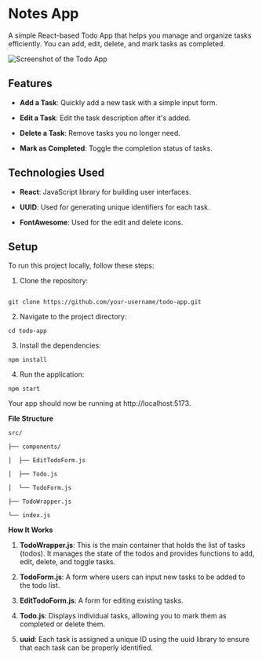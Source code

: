 # Notes App 

A simple React-based Todo App that helps you manage and organize tasks efficiently. You can add, edit, delete, and mark tasks as completed.

![Screenshot of the Todo App](./Screenshot%202024-12-01%20at%205.06.31%20AM.png)
## Features

- ****Add a Task****: Quickly add a new task with a simple input form.

- ****Edit a Task****: Edit the task description after it's added.

- ****Delete a Task****: Remove tasks you no longer need.

- ****Mark as Completed****: Toggle the completion status of tasks.

## Technologies Used

- ****React****: JavaScript library for building user interfaces.

- ****UUID****: Used for generating unique identifiers for each task.

- ****FontAwesome****: Used for the edit and delete icons.

## Setup

To run this project locally, follow these steps:

1. Clone the repository:

 ```

 git clone https://github.com/your-username/todo-app.git
 
 ```

2.  Navigate to the project directory:

```
cd todo-app
```

3.  Install the dependencies:

```
npm install
```

4.  Run the application:
```
npm start
```
Your app should now be running at http://localhost:5173.

**File Structure**
```
src/

├── components/

│  ├── EditTodoForm.js

│  ├── Todo.js

│  └── TodoForm.js

├── TodoWrapper.js

└── index.js
```

**How It Works**

1.  **TodoWrapper.js**: This is the main container that holds the list of tasks (todos). It manages the state of the todos and provides functions to add, edit, delete, and toggle tasks.

2.  **TodoForm.js**: A form where users can input new tasks to be added to the todo list.

3.  **EditTodoForm.js**: A form for editing existing tasks.

4.  **Todo.js**: Displays individual tasks, allowing you to mark them as completed or delete them.

5.  **uuid**: Each task is assigned a unique ID using the uuid library to ensure that each task can be properly identified.
